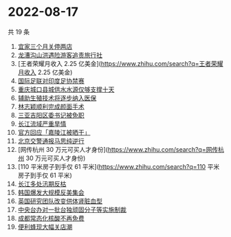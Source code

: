 # 2022-08-17

共 19 条

<!-- BEGIN ZHIHUSEARCH -->
<!-- 最后更新时间 Wed Aug 17 2022 11:20:57 GMT+0800 (China Standard Time) -->
1. [宜家三个月关停两店](https://www.zhihu.com/search?q=宜家三个月关停两店)
1. [龙漕沟山洪遇险游客追责旅行社](https://www.zhihu.com/search?q=龙漕沟山洪遇险游客追责旅行社)
1. [王者荣耀月收入 2.25 亿美金](https://www.zhihu.com/search?q=王者荣耀月收入 2.25 亿美金)
1. [国际足联对印度足协禁赛](https://www.zhihu.com/search?q=国际足联对印度足协禁赛)
1. [重庆城口县城供水水源仅够支撑十天](https://www.zhihu.com/search?q=重庆城口县城供水水源仅够支撑十天)
1. [辅助生殖技术将逐步纳入医保](https://www.zhihu.com/search?q=辅助生殖技术将逐步纳入医保)
1. [林志颖顺利完成颜面手术](https://www.zhihu.com/search?q=林志颖顺利完成颜面手术)
1. [三亚吉阳区委书记被免职](https://www.zhihu.com/search?q=三亚吉阳区委书记被免职)
1. [长江流域严重旱情](https://www.zhihu.com/search?q=长江流域严重旱情)
1. [官方回应「嘉陵江被晒干」](https://www.zhihu.com/search?q=官方回应「嘉陵江被晒干」)
1. [北京交警通报马思纯逆行](https://www.zhihu.com/search?q=北京交警通报马思纯逆行)
1. [网传杭州 30 万元可买人才身份](https://www.zhihu.com/search?q=网传杭州 30 万元可买人才身份)
1. [110 平米房子到手仅 61 平米](https://www.zhihu.com/search?q=110 平米房子到手仅 61 平米)
1. [长江多处汛期反枯](https://www.zhihu.com/search?q=长江多处汛期反枯)
1. [韩国爆发大规模反美集会](https://www.zhihu.com/search?q=韩国爆发大规模反美集会)
1. [英国研究团队改变供体肾脏血型](https://www.zhihu.com/search?q=英国研究团队改变供体肾脏血型)
1. [中央台办对一批台独顽固分子等实施制裁](https://www.zhihu.com/search?q=中央台办对一批台独顽固分子等实施制裁)
1. [成都常态化核酸不再免费](https://www.zhihu.com/search?q=成都常态化核酸不再免费)
1. [便利蜂现大幅关店潮](https://www.zhihu.com/search?q=便利蜂现大幅关店潮)
<!-- END ZHIHUSEARCH -->
